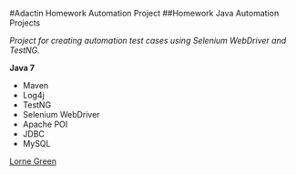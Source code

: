 #Adactin Homework Automation Project
##Homework Java Automation Projects

*Project for creating automation test cases using Selenium WebDriver and TestNG.*

**Java 7**

* Maven
* Log4j
* TestNG
* Selenium WebDriver
* Apache POI
* JDBC
* MySQL

[Lorne Green](https://github.com/Greenster)
